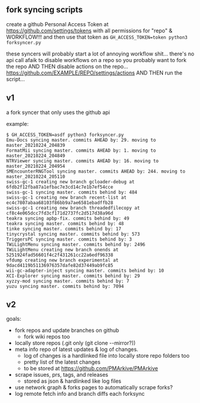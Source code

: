 ## fork syncing scripts
create a github Personal Access Token at https://github.com/settings/tokens with all permissions for "repo" & WORKFLOW!!! and then use that token as `GH_ACCESS_TOKEN=token python3 forksyncer.py`

these syncers will probably start a lot of annoying workflow shit... there's no api call afaik to disable workflows on a repo so you probably want to fork the repo AND THEN disable actions on the repo... https://github.com/EXAMPLE/REPO/settings/actions AND THEN run the script...

## v1
a fork syncer that only uses the github api

example:
```
$ GH_ACCESS_TOKEN=asdf python3 forksyncer.py
Emu-Docs syncing master. commits AHEAD by: 29. moving to master_20210224_204839
FormatMii syncing master. commits AHEAD by: 1. moving to master_20210224_204849
NTRViewer syncing master. commits AHEAD by: 16. moving to master_20210224_204954
SMEncounterRNGTool syncing master. commits AHEAD by: 244. moving to master_20210224_205110
swiss-gc-1 creating new branch gcloader-debug at 6fdb2f12fba87a1efbac7e3cd14c7e1b7ef54cce
swiss-gc-1 syncing master. commits behind by: 484
swiss-gc-1 creating new branch recent-list at ec4c7807abaa68103f86bb9a7ae6581ebadffb28
swiss-gc-1 creating new branch threadedfilecopy at cf8c4e065dcc7fd3cf171d2737fc2d517d38a96d
teakra syncing apbp-fix. commits behind by: 49
teakra syncing master. commits behind by: 48
tinke syncing master. commits behind by: 17
tinycrystal syncing master. commits behind by: 573
TriggersPC syncing master. commits behind by: 3
TWiLightMenu syncing master. commits behind by: 2496
TWiLightMenu creating new branch onends at 5251924fad56601f4c2f431261cc22a6edf96338
vfdump creating new branch experimental at 9dacd4119b51136976357dafe82d37449ab9fc85
wii-gc-adapter-inject syncing master. commits behind by: 10
XCI-Explorer syncing master. commits behind by: 29
xyzzy-mod syncing master. commits behind by: 7
yuzu syncing master. commits behind by: 7094
```


## v2

goals:
- fork repos and update branches on github
	- fork wiki repos too
- locally store repos (.git only (git clone --mirror?))
- meta info repo of latest updates & log of changes.
	- log of changes is a hardlinked file into locally store repo folders too
	- pretty list of the latest changes
	- to be stored at https://github.com/PMArkive/PMArkive
- scrape issues, prs, tags, and releases
	- stored as json & hardlinked like log files
- use network graph & forks pages to automatically scrape forks?
- log remote fetch info and branch diffs each forksync
